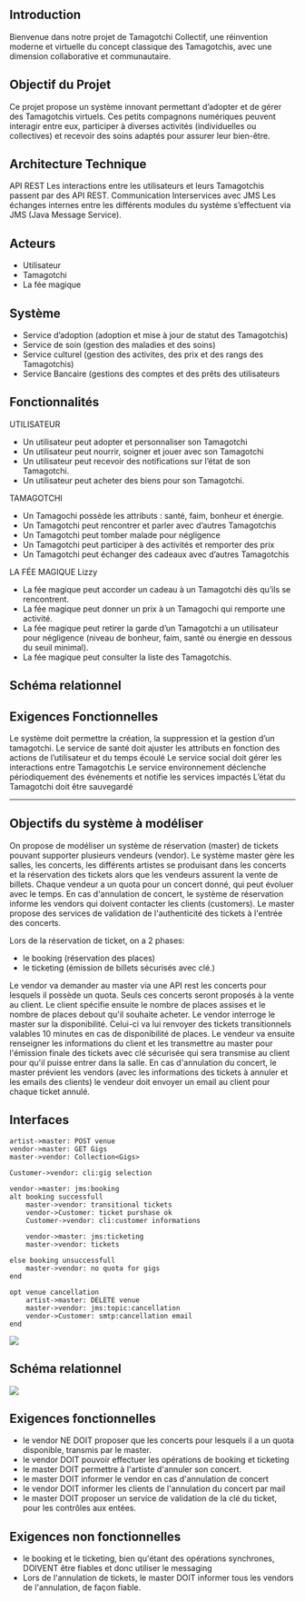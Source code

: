 ## Introduction
Bienvenue dans notre projet de Tamagotchi Collectif, une réinvention moderne et virtuelle du concept classique des Tamagotchis, avec une dimension collaborative et communautaire.

## Objectif du Projet
Ce projet propose un système innovant permettant d’adopter et de gérer des Tamagotchis virtuels. Ces petits compagnons numériques peuvent interagir entre eux, participer à diverses activités (individuelles ou collectives) et recevoir des soins adaptés pour assurer leur bien-être. 


## Architecture Technique
API REST
Les interactions entre les utilisateurs et leurs Tamagotchis passent par des API REST.
Communication Interservices avec JMS
Les échanges internes entre les différents modules du système s’effectuent via JMS (Java Message Service).

## Acteurs 
* Utilisateur
* Tamagotchi
* La fée magique

## Système
* Service d’adoption (adoption et mise à jour de statut des Tamagotchis)
* Service de soin (gestion des maladies et des soins)
* Service culturel (gestion des activites, des prix et des rangs des Tamagotchis)
* Service Bancaire (gestions des comptes et des prêts des utilisateurs

## Fonctionnalités

UTILISATEUR
* Un utilisateur peut adopter et personnaliser son Tamagotchi
* Un utilisateur peut nourrir, soigner et jouer avec son Tamagotchi
* Un utilisateur peut recevoir des notifications sur l’état de son Tamagotchi.
* Un utilisateur peut acheter des biens pour son Tamagotchi.

TAMAGOTCHI
* Un Tamagochi possède les attributs : santé, faim, bonheur et énergie.
* Un Tamagotchi peut rencontrer et parler avec d’autres Tamagotchis
* Un Tamagotchi peut tomber malade pour négligence
* Un Tamagotchi peut participer à des activités et remporter des prix
* Un Tamagotchi peut échanger des cadeaux avec d’autres Tamagotchis

LA FÉE MAGIQUE  Lizzy
* La fée magique peut accorder un cadeau à un Tamagotchi dès qu’ils se rencontrent.
* La fée magique peut donner un prix à un Tamagochi qui remporte une activité.
* La fée magique peut retirer la garde d’un Tamagotchi a un utilisateur pour négligence (niveau de bonheur, faim, santé ou énergie en dessous du seuil minimal).
* La fée magique peut consulter la liste des Tamagotchis.

## Schéma relationnel

## Exigences Fonctionnelles 
Le système doit permettre la création, la suppression et la gestion d’un tamagotchi.
Le service de santé doit ajuster les attributs en fonction des actions de l’utilisateur et du temps écoulé 
Le service social doit gérer les interactions entre Tamagotchis
Le service environnement déclenche périodiquement des événements et notifie les services impactés
L’état du Tamagotchi doit être sauvegardé


------------------------------------------------------

## Objectifs du système à modéliser

On propose de modéliser un système de réservation (master) de tickets pouvant supporter plusieurs vendeurs (vendor). Le système master gère les salles, les concerts, les différents artistes se produisant dans les concerts et la réservation des tickets alors que les vendeurs assurent la vente de billets. Chaque vendeur a un quota pour un concert donné, qui peut évoluer avec le temps.
En cas d'annulation de concert, le système de réservation informe les vendors qui doivent contacter les clients (customers). Le master propose des services de validation de l'authenticité des tickets à l'entrée des concerts.

Lors de la réservation de ticket, on a 2 phases:
- le booking (réservation des places)
- le ticketing (émission de billets sécurisés avec clé.)

Le vendor va demander au master via une API rest les concerts pour lesquels il possède un quota. Seuls ces concerts seront proposés à la vente au client.
Le client spécifie ensuite le nombre de places assises et le nombre de places debout qu'il souhaite acheter. Le vendor interroge le master sur la disponibilité. Celui-ci va lui renvoyer des tickets transitionnels valables 10 minutes en cas de disponibilité de places.
Le vendeur va ensuite renseigner les informations du client et les transmettre au master pour l'émission finale des tickets avec clé sécurisée qui sera transmise au client pour qu'il puisse entrer dans la salle.
En cas d'annulation du concert, le master prévient les vendors (avec les informations des tickets à annuler et les emails des clients) le vendeur doit envoyer un email au client pour chaque ticket annulé.

## Interfaces

```
artist->master: POST venue
vendor->master: GET Gigs
master->vendor: Collection<Gigs>

Customer->vendor: cli:gig selection

vendor->master: jms:booking
alt booking successfull
    master->vendor: transitional tickets
    vendor->Customer: ticket purshase ok
    Customer->vendor: cli:customer informations
    
    vendor->master: jms:ticketing
    master->vendor: tickets

else booking unsuccessfull
    master->vendor: no quota for gigs
end

opt venue cancellation
    artist->master: DELETE venue
    master->vendor: jms:topic:cancellation
    vendor->Customer: smtp:cancellation email
end
```
![](seqDiagram.png)

## Schéma relationnel

![](EER.png)

## Exigences fonctionnelles

* le vendor NE DOIT proposer que les concerts pour lesquels il a un quota disponible, transmis par le master.
* le vendor DOIT pouvoir effectuer les opérations de booking et ticketing
* le master DOIT permettre à l'artiste d'annuler son concert.
* le master DOIT informer le vendor en cas d'annulation de concert
* le vendor DOIT informer les clients de l'annulation du concert par mail
* le master DOIT proposer un service de validation de la clé du ticket, pour les contrôles aux entées.

## Exigences non fonctionnelles

* le booking et le ticketing, bien qu'étant des opérations synchrones, DOIVENT être fiables et donc utiliser le messaging
* Lors de l'annulation de tickets, le master DOIT informer tous les vendors de l'annulation, de façon fiable.
